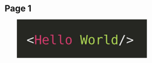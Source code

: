 # Page 1

<figure><img src=".gitbook/assets/CleanShot 2024-06-10 at 16.17.46@2x.png" alt=""><figcaption></figcaption></figure>

<figure><img src="https://github.com/pinpoint-apm/pinpoint-apm.github.io/blob/b8b2dd8f06b8f66c4632a362f871c9924ab3f742/.gitbook/assets/error_analysis_01.png)" alt=""><figcaption></figcaption></figure>
